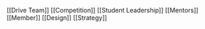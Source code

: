 [[Drive Team]]
[[Competition]]
[[Student Leadership]]
[[Mentors]]
[[Member]]
[[Design]]
[[Strategy]]